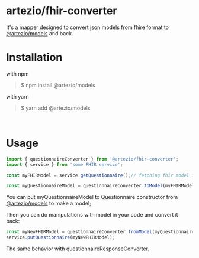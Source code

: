 # **artezio/fhir-converter**

It's a mapper designed to convert json models from fhire format to [@artezio/models](https://github.com/Artezio/SURVEYBUILDER/tree/master/packages/models/README.md "@artezio/models") and back.


# Installation
with npm
>$ npm install @artezio/models

with yarn
>$ yarn add @artezio/models

&nbsp;
# Usage

```typescript
import { questionnaireConverter } from '@artezio/fhir-converter';
import { service } from 'some FHIR service';

const myFHIRModel = service.getQuestionnaire();// fetching fhir model in json

const myQuestionnaireModel = questionnaireConverter.toModel(myFHIRModel);//json object
```
You can put myQuestionnaireModel to Questionnaire constructor from [@artezio/models](https://github.com/Artezio/SURVEYBUILDER/tree/master/packages/models/README.md "@artezio/models") to make a model;

Then you can do manipulations with model in your code and convert it back:
```typescript
const myNewFHIRModel = questionnaireConverter.fromModel(myQuestionnaireModel);
service.putQuestionnaire(myNewFHIRModel);
```
The same behavior with questionnaireResponseConverter.